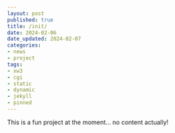 ```yaml
---
layout: post
published: true
title: /init/
date: 2024-02-06
date_updated: 2024-02-07
categories:
- news
- project
tags:
- xw3
- cgi
- static
- dynamic
- jekyll
- pinned
---
```


This is a fun project at the moment... no content actually!

